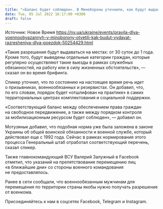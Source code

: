 ```yaml
---
title: "«Баланс будет соблюден». В Минобороны уточнили, как будут выдаваться разрешения военнообязанным мужчинам для поездок по Украине"
date: Tue, 05 Jul 2022 16:17:00 +0300
draft: false
---
```

Источник: Новое Время https://nv.ua/ukraine/events/pravila-dlya-voennoobyazannyh-v-minoborony-otvetili-kak-budut-vydavat-razresheniya-dlya-poezdok-50254429.html


«Такие разрешения будут выдаваться на местах: от 30 суток до 1 года. Кроме того, будут выведены отдельные категории граждан, которые регулярно осуществляют такие выезды в рамках служебных обязанностей, на работу или в силу жизненных обстоятельств», — сказал он во время брифинга.

Спикер уточнил, что по состоянию на настоящее время речь идет о призывниках, военнообязанных и резервистах. Он добавил, что, по его словам, порядок будет «отшлифован на практике» в самих территориальных центрах комплектования и социальной поддержки.

«Соответствующий баланс между обеспечением права граждан на свободное передвижение, а также между порядком контроля за мобилизационным ресурсом будет соблюден», — добавил он.

Мотузянык добавил, что подобная норма уже была заложена в законе Украины об общей воинской обязанности и военной службе, который действовал еще с 1992 года. Сейчас в рамках нормирования этого процесса Генеральный штаб отработал соответствующий перечень, сказал спикер.

Также главнокомандующий ВСУ Валерий Залужный в Facebook отметил, что указаний на препятствование перемещению лиц «в ближайшие дни» со стороны военного командования не предоставлялось.

Ранее в сети сообщали, что военнообязанным мужчинам для перемещения по территории страны якобы нужно получать разрешение от военкома.

Присоединяйтесь к нам в соцсетях Facebook, Telegram и Instagram.
